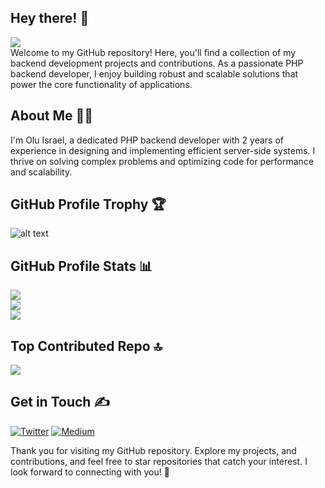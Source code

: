 ## Hey there! 👋
[![](https://visitcount.itsvg.in/api?id=Olu-Israel&icon=0&color=0)](https://visitcount.itsvg.in)<br>
Welcome to my GitHub repository! Here, you'll find a collection of my backend development projects and contributions. As a passionate PHP backend developer, I enjoy building robust and scalable solutions that power the core functionality of applications.

## About Me 👨‍💻
I'm Olu Israel, a dedicated PHP backend developer with 2 years of experience in designing and implementing efficient server-side systems. I thrive on solving complex problems and optimizing code for performance and scalability.

## GitHub Profile Trophy 🏆

![alt text][logo]

[logo]: https://github-profile-trophy.vercel.app/?username=Olu-Israel&theme=dark_lover

## GitHub Profile Stats 📊 
![](https://github-readme-stats.vercel.app/api?username=Olu-Israel&theme=dark&hide_border=false&include_all_commits=false&count_private=false)<br/>
![](https://github-readme-streak-stats.herokuapp.com/?user=Olu-Israel&theme=dark&hide_border=false)<br/>
![](https://github-readme-stats.vercel.app/api/top-langs/?username=Olu-Israel&theme=dark&hide_border=false&include_all_commits=false&count_private=false&layout=compact)



## Top Contributed Repo 🔝 
![](https://github-contributor-stats.vercel.app/api?username=Olu-Israel&limit=5&theme=dark&combine_all_yearly_contributions=true)


## Get in Touch ✍

[![Twitter](https://img.shields.io/badge/Twitter-%231DA1F2.svg?logo=Twitter&logoColor=white)](https://twitter.com/tokiisrael) 
[![Medium](https://img.shields.io/badge/Medium-12100E?logo=medium&logoColor=white)](https://medium.com/@https://medium.com/@Ixraels)







Thank you for visiting my GitHub repository. Explore my projects, and contributions, and feel free to star repositories that catch your interest. I look forward to connecting with you! 💪








